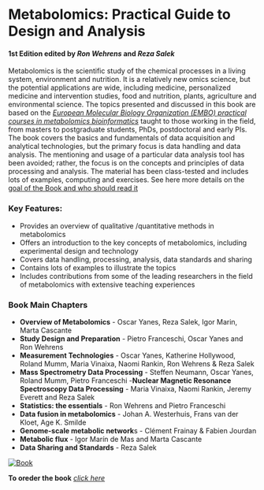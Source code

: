 # Metabolomics: Practical Guide to Design and Analysis
#### 1st Edition edited by _Ron Wehrens_ and _Reza Salek_

Metabolomics is the scientific study of the chemical processes in a living system, environment and nutrition. It is a relatively new omics science, but the potential applications are wide, including medicine, personalized medicine and intervention studies, food and nutrition, plants, agriculture and environmental science. The topics presented and discussed in this book are based on the [_European Molecular Biology Organization (EMBO) practical courses in metabolomics bioinformatics_](https://training.iarc.fr/embo-practical-course-metabolomics-bioinformatics-in-human-health/) taught to those working in the field, from masters to postgraduate students, PhDs, postdoctoral and early PIs. The book covers the basics and fundamentals of data acquisition and analytical technologies, but the primary focus is data handling and data analysis. The mentioning and usage of a particular data analysis tool has been avoided; rather, the focus is on the concepts and principles of data processing and analysis. The material has been class-tested and includes lots of examples, computing and exercises. See here more details on the [goal of the Book and who should read it](https://github.com/rsalek/Metabolomics--Practical--Guide/blob/master/Docs/Goals.md)

### Key Features:

- Provides an overview of qualitative /quantitative methods in metabolomics
- Offers an introduction to the key concepts of metabolomics, including experimental design and technology
- Covers data handling, processing, analysis, data standards and sharing
- Contains lots of examples to illustrate the topics
- Includes contributions from some of the leading researchers in the field of metabolomics with extensive teaching experiences

### Book Main Chapters

- **Overview of Metabolomics** - Oscar Yanes, Reza Salek, Igor Marin, Marta Cascante
- **Study Design and Preparation** - Pietro Franceschi, Oscar Yanes and Ron Wehrens
- **Measurement Technologies** - Oscar Yanes, Katherine Hollywood, Roland Mumm, Maria Vinaixa, Naomi Rankin, Ron Wehrens & Reza Salek
- **Mass Spectrometry Data Processing** - Steffen Neumann, Oscar Yanes, Roland Mumm, Pietro Franceschi
-**Nuclear Magnetic Resonance Spectroscopy Data Processing** - Maria Vinaixa, Naomi Rankin, Jeremy Everett and Reza Salek
- **Statistics: the essentials** - Ron Wehrens and Pietro Franceschi
- **Data fusion in metabolomics** - Johan A. Westerhuis, Frans van der Kloet, Age K. Smilde
- **Genome-scale metabolic network**s - Clément Frainay & Fabien Jourdan
- **Metabolic flux** - Igor Marín de Mas and Marta Cascante
- **Data Sharing and Standards** - Reza Salek

[![Book](https://images.tandf.co.uk/common/jackets/amazon/978149872/9781498725262.jpg)](https://www.crcpress.com/Metabolomics-Practical-Guide-to-Design-and-Analysis/Wehrens-Can/p/book/9781498725262)

**To oreder the book** [_click here_](https://www.crcpress.com/Metabolomics-Practical-Guide-to-Design-and-Analysis/Wehrens-Can/p/book/9781498725262)  
